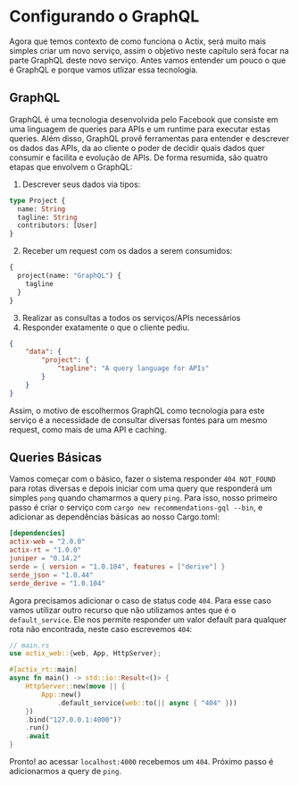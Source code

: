 # Configurando o GraphQL

Agora que temos contexto de como funciona o Actix, será muito mais simples criar um novo serviço, assim o objetivo neste capítulo será focar na parte GraphQL deste novo serviço. Antes vamos entender um pouco o que é GraphQL e porque vamos utlizar essa tecnologia.

## GraphQL

GraphQL é uma tecnologia desenvolvida pelo Facebook que consiste em uma linguagem de queries para APIs e um runtime para executar estas queries. Além disso, GraphQL provê ferramentas para entender e descrever os dados das APIs, da ao cliente o poder de decidir quais dados quer consumir e facilita e evolução de APIs. De forma resumida, são quatro etapas que envolvem o GraphQL:

1. Descrever seus dados via tipos:
```graphql
type Project {
  name: String
  tagline: String
  contributors: [User]
}
```

2. Receber um request com os dados a serem consumidos:
```graphql
{
  project(name: "GraphQL") {
    tagline
  }
}
```

3. Realizar as consultas a todos os serviços/APIs necessários
4. Responder exatamente o que o cliente pediu.
```json
{
    "data": {
        "project": {
            "tagline": "A query language for APIs"
        }
    }
}
```

Assim, o motivo de escolhermos GraphQL como tecnologia para este serviço é a necessidade de consultar diversas fontes para um mesmo request, como mais de uma API e caching.

## Queries Básicas

Vamos começar com o básico, fazer o sistema responder `404 NOT_FOUND` para rotas diversas e depois iniciar com uma query que responderá um simples `pong` quando chamarmos a query `ping`. Para isso, nosso primeiro passo é criar o serviço com `cargo new recommendations-gql --bin`, e adicionar as dependências básicas ao nosso Cargo.toml:

```toml
[dependencies]
actix-web = "2.0.0"
actix-rt = "1.0.0"
juniper = "0.14.2"
serde = { version = "1.0.104", features = ["derive"] }
serde_json = "1.0.44"
serde_derive = "1.0.104"
```

Agora precisamos adicionar o caso de status code `404`. Para esse caso vamos utilizar outro recurso que não utilizamos antes que é o `default_service`. Ele nos permite responder um valor default para qualquer rota não encontrada, neste caso escrevemos `404`:

```rs
// main.rs
use actix_web::{web, App, HttpServer};

#[actix_rt::main]
async fn main() -> std::io::Result<()> {
    HttpServer::new(move || {
        App::new()
            .default_service(web::to(|| async { "404" }))
    })
    .bind("127.0.0.1:4000")?
    .run()
    .await
}
```

Pronto! ao acessar `localhost:4000` recebemos um `404`. Próximo passo é adicionarmos a query de `ping`.